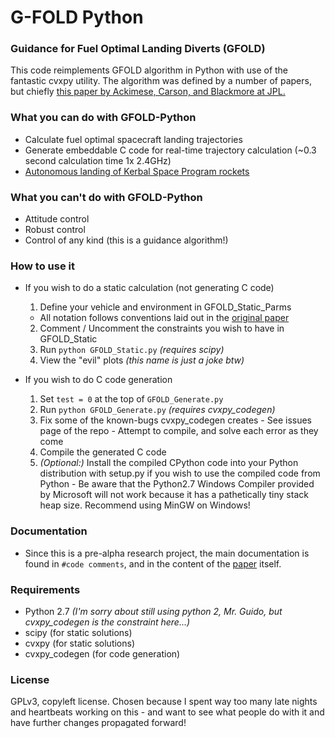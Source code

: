 # G-FOLD Python
### Guidance for Fuel Optimal Landing Diverts (GFOLD)

This code reimplements GFOLD algorithm in Python with use of the fantastic cvxpy utility. The algorithm was defined by a number of papers, but chiefly [this paper by Ackimese, Carson, and Blackmore at JPL.](http://www.larsblackmore.com/iee_tcst13.pdf)

### What you can do with GFOLD-Python

- Calculate fuel optimal spacecraft landing trajectories
- Generate embeddable C code for real-time trajectory calculation (~0.3 second calculation time 1x 2.4GHz)
- [Autonomous landing of Kerbal Space Program rockets](https://www.youtube.com/watch?v=7skZHu9i7Fg)

### What you can't do with GFOLD-Python

- Attitude control
- Robust control
- Control of any kind (this is a guidance algorithm!)

### How to use it

- If you wish to do a static calculation (not generating C code)
  1. Define your vehicle and environment in GFOLD_Static_Parms
    - All notation follows conventions laid out in the [original paper](http://www.larsblackmore.com/iee_tcst13.pdf)
  2. Comment / Uncomment the constraints you wish to have in GFOLD_Static
  3. Run `python GFOLD_Static.py` *(requires scipy)*
  4. View the "evil" plots *(this name is just a joke btw)*


- If you wish to do C code generation
    1. Set `test = 0` at the top of `GFOLD_Generate.py`
    3. Run `python GFOLD_Generate.py` *(requires cvxpy_codegen)*
    3. Fix some of the known-bugs cvxpy_codegen creates
      - See issues page of the repo
      - Attempt to compile, and solve each error as they come
    4. Compile the generated C code
    5. *(Optional:)* Install the compiled CPython code into your Python distribution with setup.py if you wish to use the compiled code from Python
      - Be aware that the Python2.7 Windows Compiler provided by Microsoft will not work because it has a pathetically tiny stack heap size. Recommend using MinGW on Windows!

### Documentation

- Since this is a pre-alpha research project, the main documentation is found in `#code comments`, and in the content of the [paper](http://www.larsblackmore.com/iee_tcst13.pdf) itself.

### Requirements

  - Python 2.7 *(I'm sorry about still using python 2, Mr. Guido, but cvxpy_codegen is the constraint here...)*
  - scipy (for static solutions)
  - cvxpy (for static solutions)
  - cvxpy_codegen (for code generation)

### License
GPLv3, copyleft license.
Chosen because I spent way too many late nights and heartbeats working on this - and want to see what people do with it and have further changes propagated forward!
